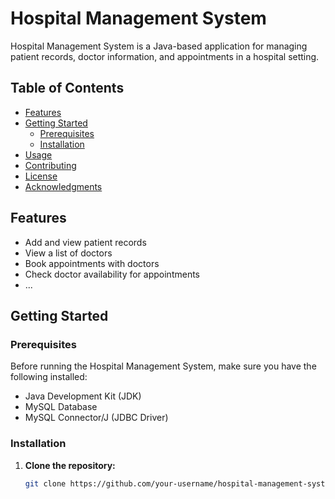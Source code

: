 # Hospital Management System

Hospital Management System is a Java-based application for managing patient records, doctor information, and appointments in a hospital setting.

## Table of Contents

- [Features](#features)
- [Getting Started](#getting-started)
  - [Prerequisites](#prerequisites)
  - [Installation](#installation)
- [Usage](#usage)
- [Contributing](#contributing)
- [License](#license)
- [Acknowledgments](#acknowledgments)

## Features

- Add and view patient records
- View a list of doctors
- Book appointments with doctors
- Check doctor availability for appointments
- ...

## Getting Started

### Prerequisites

Before running the Hospital Management System, make sure you have the following installed:

- Java Development Kit (JDK)
- MySQL Database
- MySQL Connector/J (JDBC Driver)

### Installation

1. **Clone the repository:**

   ```bash
   git clone https://github.com/your-username/hospital-management-system.git
